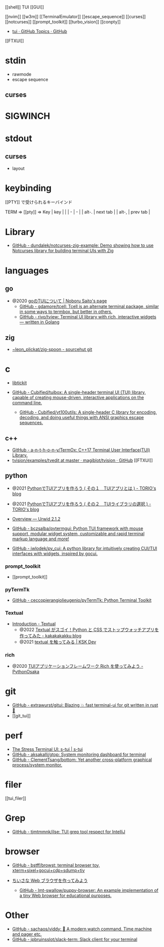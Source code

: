 
[[shell]]
TUI
[[GUI]]

[[nvim]]
[[w3m]]
[[TerminalEmulator]]
[[escape_sequence]]
[[curses]]
[[notcurses]]
[[prompt_toolkit]]
[[turbo_vision]]
[[conpty]]

- [tui · GitHub Topics · GitHub](https://github.com/topics/tui?l=c%2B%2B)

[[FTXUI]]

# stdin
- rawmode
- escape sequence

## curses

# SIGWINCH

# stdout
## curses
- layout

# keybinding

[[PTY]] で受けられるキーバインド

TERM => [[pty]] => Key
| key | |
|  - | - |
| alt-. |	next tab |
| alt-, |	prev tab |

# Library
- [GitHub - dundalek/notcurses-zig-example: Demo showing how to use Notcurses library for building terminal UIs with Zig](https://github.com/dundalek/notcurses-zig-example)

# languages
## go
- @2020 [goのTUIについて | Noboru Saito's page](https://noborus.github.io/blog/go_tui/)
	- [GitHub - gdamore/tcell: Tcell is an alternate terminal package, similar in some ways to termbox, but better in others.](https://github.com/gdamore/tcell)
	- [GitHub - rivo/tview: Terminal UI library with rich, interactive widgets — written in Golang](https://github.com/rivo/tview)

## zig
- [~leon_plickat/zig-spoon - sourcehut git](https://git.sr.ht/~leon_plickat/zig-spoon)

# c
- [libtickit](http://www.leonerd.org.uk/code/libtickit/)

- [GitHub - Cubified/tuibox: A single-header terminal UI (TUI) library, capable of creating mouse-driven, interactive applications on the command line.](https://github.com/Cubified/tuibox)
	- [GitHub - Cubified/vt100utils: A single-header C library for encoding, decoding, and doing useful things with ANSI graphics escape sequences.](https://github.com/Cubified/vt100utils)


## c++
- [GitHub - a-n-t-h-o-n-y/TermOx: C++17 Terminal User Interface(TUI) Library.](https://github.com/a-n-t-h-o-n-y/TermOx)
- [tvision/examples/tvedit at master · magiblot/tvision · GitHub](https://github.com/magiblot/tvision/tree/master/examples/tvedit)
[[FTXUI]]

## python
- @2021 [PythonでTUIアプリを作ろう ( その１　TUIアプリとは ) - TORIO's blog](https://rsn604.github.io/it/python%E3%81%A7tui%E3%82%A2%E3%83%97%E3%83%AA%E3%82%92%E4%BD%9C%E3%82%8D%E3%81%86%E3%81%9D%E3%81%AE%EF%BC%91-tui%E3%82%A2%E3%83%97%E3%83%AA%E3%81%A8%E3%81%AF/)
- @2021 [PythonでTUIアプリを作ろう ( その２　TUIライブラリの選択 ) - TORIO's blog](https://rsn604.github.io/it/python%E3%81%A7tui%E3%82%A2%E3%83%97%E3%83%AA%E3%82%92%E4%BD%9C%E3%82%8D%E3%81%86%E3%81%9D%E3%81%AE%EF%BC%92-tui%E3%83%A9%E3%82%A4%E3%83%96%E3%83%A9%E3%83%AA%E3%81%AE%E9%81%B8%E6%8A%9E/)

- [Overview — Urwid 2.1.2](https://urwid.org/)
- [GitHub - bczsalba/pytermgui: Python TUI framework with mouse support, modular widget system, customizable and rapid terminal markup language and more!](https://github.com/bczsalba/pytermgui)
- [GitHub - jwlodek/py_cui: A python library for intuitively creating CUI/TUI interfaces with widgets, inspired by gocui.](https://github.com/jwlodek/py_cui)

### prompt_toolkit
- [[prompt_toolkit]]

### pyTermTk
- [GitHub - ceccopierangiolieugenio/pyTermTk: Python Terminal Toolkit](https://github.com/ceccopierangiolieugenio/pyTermTk)

### Textual
- [Introduction - Textual](https://textual.textualize.io/)
	- @2022 [Textual がスゴイ！Python と CSS でストップウォッチアプリを作ってみた - kakakakakku blog](https://kakakakakku.hatenablog.com/entry/2022/12/01/094625)
	 - @2021 [textual を触ってみる | KSK Dev](https://site.ksk.dev/try-textual/)
  
### rich
- @2020 [TUIアプリケーションフレームワーク Rich を使ってみよう - PythonOsaka](https://scrapbox.io/PythonOsaka/TUI%E3%82%A2%E3%83%97%E3%83%AA%E3%82%B1%E3%83%BC%E3%82%B7%E3%83%A7%E3%83%B3%E3%83%95%E3%83%AC%E3%83%BC%E3%83%A0%E3%83%AF%E3%83%BC%E3%82%AF_Rich_%E3%82%92%E4%BD%BF%E3%81%A3%E3%81%A6%E3%81%BF%E3%82%88%E3%81%86)

# git
- [GitHub - extrawurst/gitui: Blazing 💥 fast terminal-ui for git written in rust 🦀](https://github.com/extrawurst/gitui)
- [[git_tui]]

# perf
- [The Stress Terminal UI: s-tui | s-tui](https://amanusk.github.io/s-tui/)
- [GitHub - aksakalli/gtop: System monitoring dashboard for terminal](https://github.com/aksakalli/gtop)
- [GitHub - ClementTsang/bottom: Yet another cross-platform graphical process/system monitor.](https://github.com/ClementTsang/bottom)

# filer
[[tui_filer]]


# Grep
- [GitHub - tjmtmmnk/ilse: TUI grep tool respect for IntelliJ](https://github.com/tjmtmmnk/ilse)

# browser
- [GitHub - bstff/browst: terminal browser toy, xterm+sixel+gocui+cdp+sdump+tiv](https://github.com/bstff/browst)

- [ちいさな Web ブラウザを作ってみよう](https://browserbook.shift-js.info/)
	- [GitHub - lmt-swallow/puppy-browser: An example implementation of a tiny Web browser for educational purposes.](https://github.com/lmt-swallow/puppy-browser)

# Other
- [GitHub - sachaos/viddy: 👀 A modern watch command. Time machine and pager etc.](https://github.com/sachaos/viddy)
- [GitHub - jpbruinsslot/slack-term: Slack client for your terminal](https://github.com/jpbruinsslot/slack-term)
